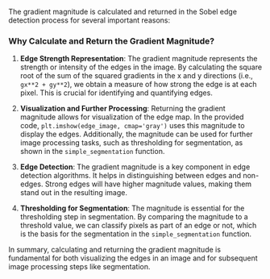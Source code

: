 The gradient magnitude is calculated and returned in the Sobel edge detection process for several important reasons:

### Why Calculate and Return the Gradient Magnitude?

1. **Edge Strength Representation**:
   The gradient magnitude represents the strength or intensity of the edges in the image. By calculating the square root of the sum of the squared gradients in the x and y directions (i.e., `gx**2 + gy**2`), we obtain a measure of how strong the edge is at each pixel. This is crucial for identifying and quantifying edges.

2. **Visualization and Further Processing**:
   Returning the gradient magnitude allows for visualization of the edge map. In the provided code, `plt.imshow(edge_image, cmap='gray')` uses this magnitude to display the edges. Additionally, the magnitude can be used for further image processing tasks, such as thresholding for segmentation, as shown in the `simple_segmentation` function.

3. **Edge Detection**:
   The gradient magnitude is a key component in edge detection algorithms. It helps in distinguishing between edges and non-edges. Strong edges will have higher magnitude values, making them stand out in the resulting image.

4. **Thresholding for Segmentation**:
   The magnitude is essential for the thresholding step in segmentation. By comparing the magnitude to a threshold value, we can classify pixels as part of an edge or not, which is the basis for the segmentation in the `simple_segmentation` function.

In summary, calculating and returning the gradient magnitude is fundamental for both visualizing the edges in an image and for subsequent image processing steps like segmentation.

